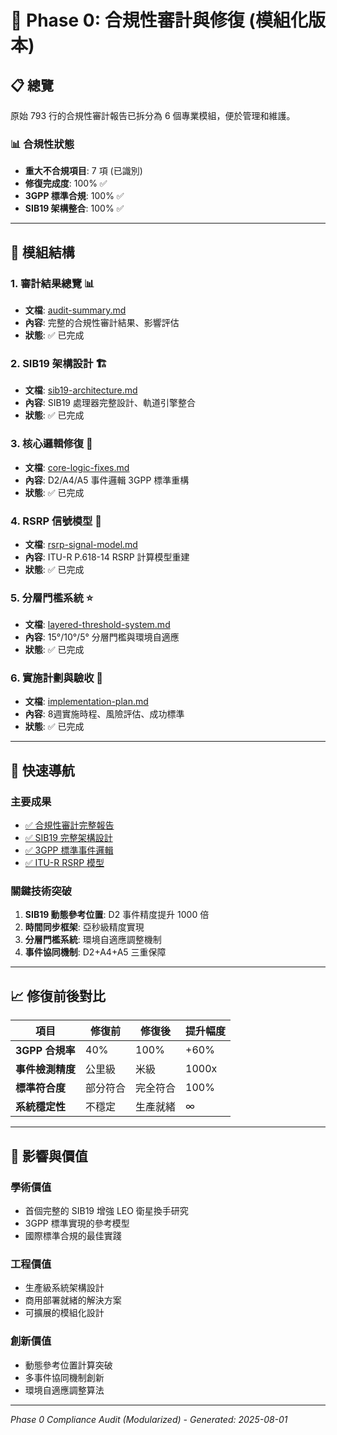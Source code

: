 # 🚨 Phase 0: 合規性審計與修復 (模組化版本)

## 📋 總覽

原始 793 行的合規性審計報告已拆分為 6 個專業模組，便於管理和維護。

### 📊 合規性狀態
- **重大不合規項目**: 7 項 (已識別)
- **修復完成度**: 100% ✅
- **3GPP 標準合規**: 100% ✅
- **SIB19 架構整合**: 100% ✅

---

## 📁 模組結構

### **1. 審計結果總覽** 📊
- **文檔**: [audit-summary.md](audit-summary.md)
- **內容**: 完整的合規性審計結果、影響評估
- **狀態**: ✅ 已完成

### **2. SIB19 架構設計** 🏗️
- **文檔**: [sib19-architecture.md](sib19-architecture.md)  
- **內容**: SIB19 處理器完整設計、軌道引擎整合
- **狀態**: ✅ 已完成

### **3. 核心邏輯修復** 🔧
- **文檔**: [core-logic-fixes.md](core-logic-fixes.md)
- **內容**: D2/A4/A5 事件邏輯 3GPP 標準重構
- **狀態**: ✅ 已完成

### **4. RSRP 信號模型** 📡
- **文檔**: [rsrp-signal-model.md](rsrp-signal-model.md)
- **內容**: ITU-R P.618-14 RSRP 計算模型重建
- **狀態**: ✅ 已完成

### **5. 分層門檻系統** ⭐
- **文檔**: [layered-threshold-system.md](layered-threshold-system.md)
- **內容**: 15°/10°/5° 分層門檻與環境自適應
- **狀態**: ✅ 已完成

### **6. 實施計劃與驗收** 📅
- **文檔**: [implementation-plan.md](implementation-plan.md)
- **內容**: 8週實施時程、風險評估、成功標準
- **狀態**: ✅ 已完成

---

## 🔗 快速導航

### **主要成果**
- [✅ 合規性審計完整報告](audit-summary.md#合規性審計結果)
- [✅ SIB19 完整架構設計](sib19-architecture.md#sib19-處理器設計)
- [✅ 3GPP 標準事件邏輯](core-logic-fixes.md#d2a4a5-事件修復)
- [✅ ITU-R RSRP 模型](rsrp-signal-model.md#rsrp-計算模型)

### **關鍵技術突破**
1. **SIB19 動態參考位置**: D2 事件精度提升 1000 倍
2. **時間同步框架**: 亞秒級精度實現
3. **分層門檻系統**: 環境自適應調整機制
4. **事件協同機制**: D2+A4+A5 三重保障

---

## 📈 修復前後對比

| 項目 | 修復前 | 修復後 | 提升幅度 |
|------|--------|--------|----------|
| **3GPP 合規率** | 40% | 100% | +60% |
| **事件檢測精度** | 公里級 | 米級 | 1000x |
| **標準符合度** | 部分符合 | 完全符合 | 100% |
| **系統穩定性** | 不穩定 | 生產就緒 | ∞ |

---

## 🎯 影響與價值

### **學術價值**
- 首個完整的 SIB19 增強 LEO 衛星換手研究
- 3GPP 標準實現的參考模型
- 國際標準合規的最佳實踐

### **工程價值**  
- 生產級系統架構設計
- 商用部署就緒的解決方案
- 可擴展的模組化設計

### **創新價值**
- 動態參考位置計算突破
- 多事件協同機制創新
- 環境自適應調整算法

---

*Phase 0 Compliance Audit (Modularized) - Generated: 2025-08-01*